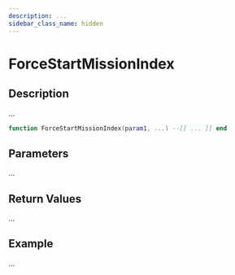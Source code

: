 ```yaml
---
description: ...
sidebar_class_name: hidden
---
```


# ForceStartMissionIndex

## Description

...

```lua
function ForceStartMissionIndex(param1, ...) --[[ ... ]] end
```

## Parameters

...

## Return Values

...

## Example

...

